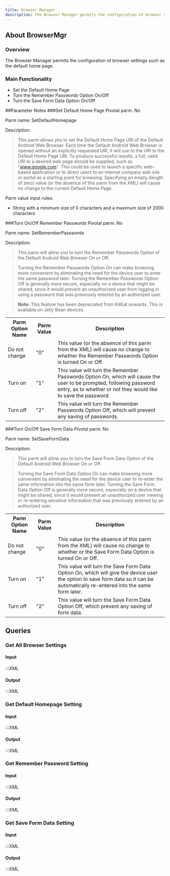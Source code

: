 ```yaml
---
title: Browser Manager
description: The Browser Manager permits the configuration of browser settings such as the default home page.
---
```


## About BrowserMgr

### Overview
The Browser Manager permits the configuration of browser settings such as the default home page.

### Main Functionality

* Set the Default Home Page
* Turn the Remember Passwords Option On/Off 
* Turn the Save Form Data Option On/Off 

##Parameter Notes
###Set Default Home Page
Pivotal parm: No

Parm name: SetDefaultHomepage

Description: 

>This parm allows you to set the Default Home Page URI of the Default Android Web Browser. Each time the Default Android Web Browser is opened without an explicitly requested URI, it will use to the URI to the Default Home Page URI. To produce successful results, a full, valid URI to a desired web page should be supplied, such as "www.google.com". This could be used to launch a specific web-based application or to direct users to an internal company web site or portal as a starting point for browsing. Specifying an empty (length of zero) value (or the absence of this parm from the XML) will cause no change to the current Default Home Page.

Parm value input rules: 

* String with a minimum size of 0 characters and a maximum size of 2000 characters

###Turn On/Off Remember Passwords
Pivotal parm: No

Parm name: SetRememberPasswords

Description: 

>This parm will allow you to turn the Remember Passwords Option of the Default Android Web Browser On or Off.

>Turning the Remember Passwords Option On can make browsing more convenient by eliminating the need for the device user to enter the same password later. Turning the Remember Passwords Option Off is generally more secure, especially on a device that might be shared, since it would prevent an unauthorized user from logging in using a password that was previously entered by an authorized user.

>**Note:** This feature has been depreciated from KitKat onwards. This is available on Jelly Bean devices.

<div class="parm-table">
 <table>
	<tr>
		<th>Parm Option Name</th>
		<th>Parm Value</th>
		<th>Description</th>
	</tr>
 <tr>
  <td>Do not change</td>
  <td>"0"</td>
	<td>This value (or the absence of this parm from the XML) will cause no change to whether the Remember Passwords Option is turned On or Off.</td>
 </tr>
 <tr>
  <td>Turn on</td>
  <td>"1"</td>
	<td>This value will turn the Remember Passwords Option On, which will cause the user to be prompted, following password entry, as to whether or not they would like to save the password.</td>
 </tr>
 <tr>
  <td>Turn off</td>
  <td>"2"</td>
	<td>This value will turn the Remember Passwords Option Off, which will prevent any saving of passwords.</td>
 </tr>
</table>
</div>	

###Turn On/Off Save Form Data
Pivotal parm: No

Parm name: SetSaveFormData

Description: 

>This parm will allow you to turn the Save Form Data Option of the Default Android Web Browser On or Off.

>Turning the Save Form Data Option On can make browsing more convenient by eliminating the need for the device user to re-enter the same information into the same form later. Turning the Save Form Data Option Off is generally more secure, especially on a device that might be shared, since it would prevent an unauthorized user viewing or re-entering sensitive information that was previously entered by an authorized user.

<div class="parm-table">
 <table>
	<tr>
		<th>Parm Option Name</th>
		<th>Parm Value</th>
		<th>Description</th>
	</tr>
 <tr>
  <td>Do not change</td>
  <td>"0"</td>
	<td>This value (or the absence of this parm from the XML) will cause no change to whether or the Save Form Data Option is turned On or Off.</td>
 </tr>
 <tr>
  <td>Turn on</td>
  <td>"1"</td>
	<td>This value will turn the Save Form Data Option On, which will give the device user the option to save form data so it can be automatically re-entered into the same form later.</td>
 </tr>
 <tr>
  <td>Turn off</td>
  <td>"2"</td>
	<td>This value will turn the Save Form Data Option Off, which prevent any saving of form data.</td>
 </tr>
</table>
</div>	


## Queries

### Get All Browser Settings

#### Input 

  :::XML
  <wap-provisioningdoc>
    <characteristic-query type = "BrowserMgr"/>
  </wap-provisioningdoc>


#### Output

  :::XML
  <wap-provisioningdoc>
    <characteristic type="BrowserMgr" version="4.3">
      <parm name="SetDefaultHomepage" value="www.google.com"/>
      <parm name="SetRememberPasswords" value="1"/>
      <parm name="SetSaveFormData" value="1"/>
    </characteristic>
  </wap-provisioningdoc>


### Get Default Homepage Setting

#### Input 

  :::XML
  <wap-provisioningdoc>
    <characteristic type = "BrowserMgr">
      <parm-query name="SetDefaultHomepage"/>
    </characteristic>	
  </wap-provisioningdoc>

#### Output

  :::XML
  <wap-provisioningdoc>
    <characteristic type="BrowserMgr" version="4.3">
      <parm name="SetDefaultHomepage" value="www.google.com"/>
    </characteristic>
  </wap-provisioningdoc>

### Get Remember Password Setting

#### Input 

  :::XML
  <wap-provisioningdoc>
    <characteristic type = "BrowserMgr">
      <parm-query name="SetRememberPasswords"/>
    </characteristic>	
  </wap-provisioningdoc>

#### Output

  :::XML
  <wap-provisioningdoc>
    <characteristic type="BrowserMgr" version="4.3">
      <parm name="SetRememberPasswords" value="1"/>
    </characteristic>
  </wap-provisioningdoc>

### Get Save Form Data Setting

#### Input 

  :::XML
  <wap-provisioningdoc>
    <characteristic type = "BrowserMgr">
      <parm-query name="SetSaveFormData"/>
    </characteristic>	
  </wap-provisioningdoc>

#### Output

  :::XML
  <wap-provisioningdoc>
    <characteristic type="BrowserMgr" version="4.3">
      <parm name="SetSaveFormData" value="1"/>
    </characteristic>
  </wap-provisioningdoc>

